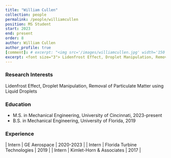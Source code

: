 ```yaml
---
title: "William Cullen"
collection: people
permalink: /people/williamcullen
position: MS Student
start: 2023
end: present
order: 8
author: William Cullen
author_profile: true
[comment]: # excerpt: "<img src='/images/williamcullen.jpg' width='150' height='auto'>"
excerpt: <font size="3"> Lidenfrost Effect, Droplet Manipulation, Removal of Particulate Matter using Liquid Droplets </font> 
---
```

### Research Interests
Lidenfrost Effect, Droplet Manipulation, Removal of Particulate Matter using Liquid Droplets

### Education
* M.S. in Mechanical Engineering, University of Cincinnati, 2023-present
* B.S. in Mechanical Engineering, University of Florida, 2019

### Experience

| Intern          | GE Aerospace     			| 2020-2023 |
| Intern          | Florida Turbine Technologies     	| 2019 |
| Intern          | Kimlet-Horn & Associates     	| 2017 |

